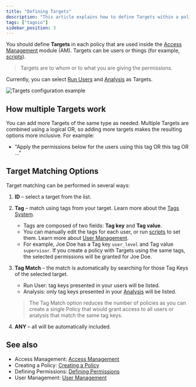 ```yaml
---
title: "Defining Targets"
description: "This article explains how to define Targets within a policy in the Access Management (AM) module, what kinds of Targets are available, and how multiple Targets are evaluated when granting permissions."
tags: ["tagoio"]
sidebar_position: 3
---
```

You should define **Targets** in each policy that are used inside the [Access Management](/tagoio/security/access-management) module (AM). Targets can be users or things (for example, [scripts](/tagoio/analysis/analysis-overview)).

> Targets are to whom or to what you are giving the permissions.

Currently, you can select [Run Users](/tagoio/services/end-users-service) and [Analysis](/tagoio/analysis/analysis-overview) as Targets.

![Targets configuration example](/docs_imagem/tagoio/defining-targets-2.png)

## How multiple Targets work
You can add more Targets of the same type as needed. Multiple Targets are combined using a logical OR, so adding more targets makes the resulting options more inclusive. For example:
- "Apply the permissions below for the users using this tag OR this tag OR ..."

## Target Matching Options

Target matching can be performed in several ways:

1. **ID** – select a target from the list.

2. **Tag** – match using tags from your target. Learn more about the [Tags System](/tagoio/data-management/tags-system).

   - Tags are composed of two fields: **Tag key** and **Tag value**.
   - You can manually edit the tags for each user, or run [scripts](/tagoio/analysis/analysis-overview) to set them. Learn more about [User Management](/tagoio/account/user-management).
   - For example, Joe Doe has a Tag key `user_level` and Tag value `supervisor`. If you create a policy with Targets using the same tags, the selected permissions will be granted for Joe Doe.

3. **Tag Match** – the match is automatically by searching for those Tag Keys of the selected target.
   - Run User: tag keys presented in your users will be listed.
   - Analysis: only tag keys presented in your [Analysis](/tagoio/analysis/analysis-overview) will be listed.

   > The Tag Match option reduces the number of policies as you can create a single Policy that would grant access to all users or analysis that match the same tag keys.

4. **ANY** – all will be automatically included.

## See also
- Access Management: [Access Management](/tagoio/security/access-management)
- Creating a Policy: [Creating a Policy](/tagoio/security/access-management#creating-policies)
- Defining Permissions: [Defining Permissions](/tagoio/security/defining-permissions)
- User Management: [User Management](/tagoio/account/user-management)